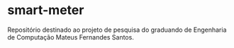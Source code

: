 # smart-meter
Repositório destinado ao projeto de pesquisa do graduando de Engenharia de Computação Mateus Fernandes Santos.
